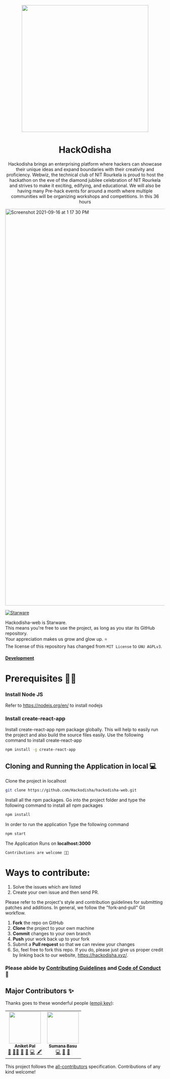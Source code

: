 <p align='center'><img src='https://res.cloudinary.com/webwiznitr/image/upload/v1627814996/Assets/Images/logo_vimywi.png' width='400' /></p>

<h1 align='center'> HackOdisha </h1>

<p align='center'>Hackodisha brings an enterprising platform where hackers can showcase their unique ideas and expand boundaries with their creativity and proficiency. Webwiz, the technical club of NIT Rourkela is proud to host the hackathon on the eve of the diamond jubilee celebration of NIT Rourkela and strives to make it exciting, edifying, and educational. We will also be having many Pre-hack events for around a month where multiple communities will be organizing workshops and competitions. In this 36 hours </p>

<img width="1250" alt="Screenshot 2021-09-16 at 1 17 30 PM" src="https://user-images.githubusercontent.com/67703407/133572024-825f2f7c-2844-4116-bbd1-c3092917deaf.png">

[![Starware](https://img.shields.io/badge/⭐-Starware-f5a91a?labelColor=black)](https://github.com/zepfietje/starware)

Hackodisha-web is Starware.  
This means you're free to use the project, as long as you star its GitHub repository.  
Your appreciation makes us grow and glow up. ⭐ <br/>
The license of this repository has changed from `MIT License` to `GNU AGPLv3`.


#### [Development](https://hackodisha.web.app/)


# Prerequisites 👨‍💻

### Install Node JS
Refer to https://nodejs.org/en/ to install nodejs

### Install create-react-app
Install create-react-app npm package globally. This will help to easily run the project and also build the source files easily. Use the following command to install create-react-app

```bash
npm install -g create-react-app
```

## Cloning and Running the Application in local 💻

Clone the project in localhost
```bash
git clone https://github.com/Hackodisha/hackodisha-web.git
```
Install all the npm packages. Go into the project folder and type the following command to install all npm packages

```bash
npm install
```

In order to run the application Type the following command

```bash
npm start
```

The Application Runs on **localhost:3000**


`Contributions are welcome 🎉🎉`

# Ways to contribute:
1. Solve the issues which are listed
2. Create your own issue and then send PR.

Please refer to the project's style and contribution guidelines for submitting patches and additions. In general, we follow the "fork-and-pull" Git workflow.

 1. **Fork** the repo on GitHub
 2. **Clone** the project to your own machine
 3. **Commit** changes to your own branch
 4. **Push** your work back up to your fork
 5. Submit a **Pull request** so that we can review your changes
 6. So, feel free to fork this repo. If you do, please just give us proper credit by linking back to our website, https://hackodisha.xyz/.

### Please abide by  [Contributing Guidelines](https://github.com/Hackodisha/hackodisha-web/blob/main/CONTRIBUTING.md) and [Code of Conduct](https://github.com/Hackodisha/hackodisha-web/blob/main/CODE_OF_CONDUCT.md) 🚀

## Major Contributors ✨

Thanks goes to these wonderful people ([emoji key](https://allcontributors.org/docs/en/emoji-key)):

<!-- ALL-CONTRIBUTORS-LIST:START - Do not remove or modify this section -->
<!-- prettier-ignore-start -->
<!-- markdownlint-disable -->
<table>
  <tr>
    <td align="center"><a href="https://aniket.live"><img src="https://avatars.githubusercontent.com/u/67703407?v=4?s=100" width="100px;" alt=""/><br /><sub><b>Aniket Pal</b></sub></a><br /><a href="#maintenance-Aniket762" title="Maintenance">🚧</a> <a href="#mentoring-Aniket762" title="Mentoring">🧑‍🏫</a> <a href="#projectManagement-Aniket762" title="Project Management">📆</a> <a href="https://github.com/Hackodisha/hackodisha-web/commits?author=Aniket762" title="Documentation">📖</a> <a href="https://github.com/Hackodisha/hackodisha-web/commits?author=Aniket762" title="Code">💻</a> <a href="#content-Aniket762" title="Content">🖋</a></td> <td align="center"><a href="https://sumana.live/"><img src="https://avatars.githubusercontent.com/u/63084088?v=4?s=100" width="100px;" alt=""/><br /><sub><b>Sumana Basu</b></sub></a><br /><a href="https://github.com/Hackodisha/hackodisha-web/commits?author=sumana2001" title="Code">💻</a> <a href="https://github.com/Hackodisha/hackodisha-web/issues?q=author%3Asumana2001" title="Bug reports">🐛</a> <a href="#ideas-sumana2001" title="Ideas, Planning, & Feedback">🤔</a></td>
  </tr>
</table>

<!-- markdownlint-restore -->
<!-- prettier-ignore-end -->

<!-- ALL-CONTRIBUTORS-LIST:END -->

This project follows the [all-contributors](https://github.com/all-contributors/all-contributors) specification. Contributions of any kind welcome!
